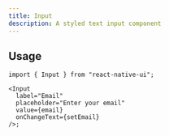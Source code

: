 ```yaml
---
title: Input
description: A styled text input component
---
```


<!-- import { CodeBlock } from '@site/src/components/CodeBlock' -->

## Usage

```tsx
import { Input } from "react-native-ui";

<Input
  label="Email"
  placeholder="Enter your email"
  value={email}
  onChangeText={setEmail}
/>;
```
